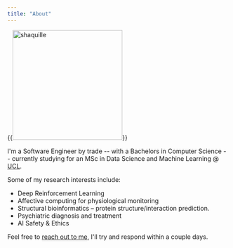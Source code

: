 ```yaml
---
title: "About"
---
```

<!-- # 👋 -->

{{<image src="logo.png" alt="shaquille" position="center" style="height:250px;">}}

I'm a Software Engineer by trade -- with a Bachelors in Computer Science -- currently studying for an MSc in Data Science and Machine Learning @ <a href="http://www.cs.ucl.ac.uk/current_students/specialist_msc_programmes/msc_dsml/"  target="_blank">UCL</a>.

Some of my research interests include: 

- Deep Reinforcement Learning
- Affective computing for physiological monitoring
- Structural bioinformatics – protein structure/interaction prediction.
- Psychiatric diagnosis and treatment
- AI Safety & Ethics

Feel free to [reach out to me](mailto:aq@momoh.sh), I'll try and respond within a couple days.

